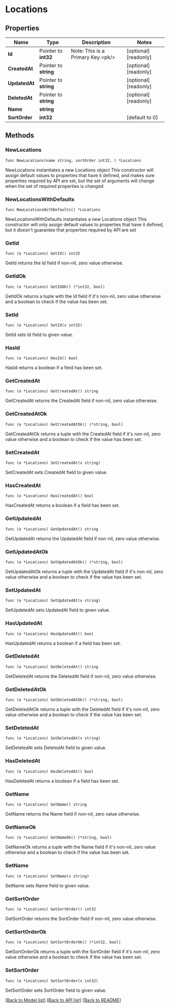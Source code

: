 # Locations

## Properties

Name | Type | Description | Notes
------------ | ------------- | ------------- | -------------
**Id** | Pointer to **int32** | Note: This is a Primary Key.&lt;pk/&gt; | [optional] [readonly] 
**CreatedAt** | Pointer to **string** |  | [optional] [readonly] 
**UpdatedAt** | Pointer to **string** |  | [optional] [readonly] 
**DeletedAt** | Pointer to **string** |  | [optional] [readonly] 
**Name** | **string** |  | 
**SortOrder** | **int32** |  | [default to 0]

## Methods

### NewLocations

`func NewLocations(name string, sortOrder int32, ) *Locations`

NewLocations instantiates a new Locations object
This constructor will assign default values to properties that have it defined,
and makes sure properties required by API are set, but the set of arguments
will change when the set of required properties is changed

### NewLocationsWithDefaults

`func NewLocationsWithDefaults() *Locations`

NewLocationsWithDefaults instantiates a new Locations object
This constructor will only assign default values to properties that have it defined,
but it doesn't guarantee that properties required by API are set

### GetId

`func (o *Locations) GetId() int32`

GetId returns the Id field if non-nil, zero value otherwise.

### GetIdOk

`func (o *Locations) GetIdOk() (*int32, bool)`

GetIdOk returns a tuple with the Id field if it's non-nil, zero value otherwise
and a boolean to check if the value has been set.

### SetId

`func (o *Locations) SetId(v int32)`

SetId sets Id field to given value.

### HasId

`func (o *Locations) HasId() bool`

HasId returns a boolean if a field has been set.

### GetCreatedAt

`func (o *Locations) GetCreatedAt() string`

GetCreatedAt returns the CreatedAt field if non-nil, zero value otherwise.

### GetCreatedAtOk

`func (o *Locations) GetCreatedAtOk() (*string, bool)`

GetCreatedAtOk returns a tuple with the CreatedAt field if it's non-nil, zero value otherwise
and a boolean to check if the value has been set.

### SetCreatedAt

`func (o *Locations) SetCreatedAt(v string)`

SetCreatedAt sets CreatedAt field to given value.

### HasCreatedAt

`func (o *Locations) HasCreatedAt() bool`

HasCreatedAt returns a boolean if a field has been set.

### GetUpdatedAt

`func (o *Locations) GetUpdatedAt() string`

GetUpdatedAt returns the UpdatedAt field if non-nil, zero value otherwise.

### GetUpdatedAtOk

`func (o *Locations) GetUpdatedAtOk() (*string, bool)`

GetUpdatedAtOk returns a tuple with the UpdatedAt field if it's non-nil, zero value otherwise
and a boolean to check if the value has been set.

### SetUpdatedAt

`func (o *Locations) SetUpdatedAt(v string)`

SetUpdatedAt sets UpdatedAt field to given value.

### HasUpdatedAt

`func (o *Locations) HasUpdatedAt() bool`

HasUpdatedAt returns a boolean if a field has been set.

### GetDeletedAt

`func (o *Locations) GetDeletedAt() string`

GetDeletedAt returns the DeletedAt field if non-nil, zero value otherwise.

### GetDeletedAtOk

`func (o *Locations) GetDeletedAtOk() (*string, bool)`

GetDeletedAtOk returns a tuple with the DeletedAt field if it's non-nil, zero value otherwise
and a boolean to check if the value has been set.

### SetDeletedAt

`func (o *Locations) SetDeletedAt(v string)`

SetDeletedAt sets DeletedAt field to given value.

### HasDeletedAt

`func (o *Locations) HasDeletedAt() bool`

HasDeletedAt returns a boolean if a field has been set.

### GetName

`func (o *Locations) GetName() string`

GetName returns the Name field if non-nil, zero value otherwise.

### GetNameOk

`func (o *Locations) GetNameOk() (*string, bool)`

GetNameOk returns a tuple with the Name field if it's non-nil, zero value otherwise
and a boolean to check if the value has been set.

### SetName

`func (o *Locations) SetName(v string)`

SetName sets Name field to given value.


### GetSortOrder

`func (o *Locations) GetSortOrder() int32`

GetSortOrder returns the SortOrder field if non-nil, zero value otherwise.

### GetSortOrderOk

`func (o *Locations) GetSortOrderOk() (*int32, bool)`

GetSortOrderOk returns a tuple with the SortOrder field if it's non-nil, zero value otherwise
and a boolean to check if the value has been set.

### SetSortOrder

`func (o *Locations) SetSortOrder(v int32)`

SetSortOrder sets SortOrder field to given value.



[[Back to Model list]](../README.md#documentation-for-models) [[Back to API list]](../README.md#documentation-for-api-endpoints) [[Back to README]](../README.md)


